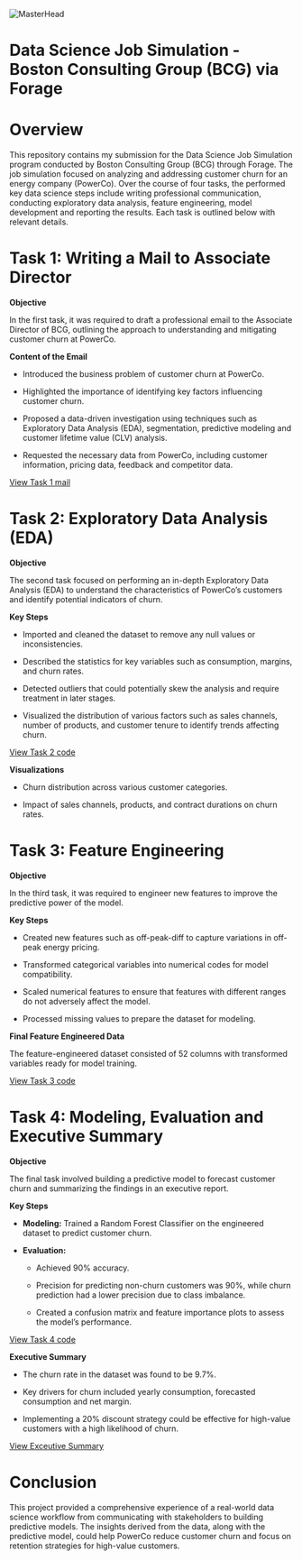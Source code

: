 ![MasterHead](https://github.com/user-attachments/assets/00f1ac28-f797-458b-9167-ccc6c4d59b62)

# Data Science Job Simulation - Boston Consulting Group (BCG) via Forage

# Overview

This repository contains my submission for the Data Science Job Simulation program conducted by Boston Consulting Group (BCG) through Forage. The job simulation focused on analyzing and addressing customer churn for an energy company (PowerCo). Over the course of four tasks, the performed key data science steps include writing professional communication, conducting exploratory data analysis, feature engineering, model development and reporting the results. Each task is outlined below with relevant details.

# Task 1: Writing a Mail to Associate Director

**Objective**

In the first task, it was required to draft a professional email to the Associate Director of BCG, outlining the approach to understanding and mitigating customer churn at PowerCo.

**Content of the Email**

- Introduced the business problem of customer churn at PowerCo.

- Highlighted the importance of identifying key factors influencing customer churn.

- Proposed a data-driven investigation using techniques such as Exploratory Data Analysis (EDA), segmentation, predictive modeling and customer lifetime value (CLV) analysis.

- Requested the necessary data from PowerCo, including customer information, pricing data, feedback and competitor data.

[View Task 1 mail](https://github.com/BIKASH1002/BCG-Job-Simulation/blob/21a25ca488133cd7f86c74b38082fe16c7f4551c/Task%201/Mail%20to%20AD.pdf)

# Task 2: Exploratory Data Analysis (EDA)

**Objective**

The second task focused on performing an in-depth Exploratory Data Analysis (EDA) to understand the characteristics of PowerCo’s customers and identify potential indicators of churn.

**Key Steps**

- Imported and cleaned the dataset to remove any null values or inconsistencies.
  
- Described the statistics for key variables such as consumption, margins, and churn rates.

- Detected outliers that could potentially skew the analysis and require treatment in later stages.

- Visualized the distribution of various factors such as sales channels, number of products, and customer tenure to identify trends affecting churn.

[View Task 2 code](https://github.com/BIKASH1002/BCG-Job-Simulation/blob/21a25ca488133cd7f86c74b38082fe16c7f4551c/Task%202/Task%202.ipynb)
  
**Visualizations**

- Churn distribution across various customer categories.
 
- Impact of sales channels, products, and contract durations on churn rates.

# Task 3: Feature Engineering

**Objective**

In the third task, it was required to engineer new features to improve the predictive power of the model.

**Key Steps**

- Created new features such as off-peak-diff to capture variations in off-peak energy pricing.
  
- Transformed categorical variables into numerical codes for model compatibility.
  
- Scaled numerical features to ensure that features with different ranges do not adversely affect the model.
  
- Processed missing values to prepare the dataset for modeling.
  
**Final Feature Engineered Data**

The feature-engineered dataset consisted of 52 columns with transformed variables ready for model training.

[View Task 3 code](https://github.com/BIKASH1002/BCG-Job-Simulation/blob/21a25ca488133cd7f86c74b38082fe16c7f4551c/Task%203/Task%203.ipynb)

# Task 4: Modeling, Evaluation and Executive Summary

**Objective**

The final task involved building a predictive model to forecast customer churn and summarizing the findings in an executive report.

**Key Steps**

- **Modeling:** Trained a Random Forest Classifier on the engineered dataset to predict customer churn.

- **Evaluation:**

  - Achieved 90% accuracy.

  - Precision for predicting non-churn customers was 90%, while churn prediction had a lower precision due to class imbalance.

  - Created a confusion matrix and feature importance plots to assess the model’s performance.
 
[View Task 4 code](https://github.com/BIKASH1002/BCG-Job-Simulation/blob/21a25ca488133cd7f86c74b38082fe16c7f4551c/Task%204/Task%204.ipynb) 

**Executive Summary**

- The churn rate in the dataset was found to be 9.7%.
  
- Key drivers for churn included yearly consumption, forecasted consumption and net margin.
  
- Implementing a 20% discount strategy could be effective for high-value customers with a high likelihood of churn.

[View Exceutive Summary](https://github.com/BIKASH1002/BCG-Job-Simulation/blob/21a25ca488133cd7f86c74b38082fe16c7f4551c/Task%204/Executive%20Summary.pdf)

# Conclusion

This project provided a comprehensive experience of a real-world data science workflow from communicating with stakeholders to building predictive models. The insights derived from the data, along with the predictive model, could help PowerCo reduce customer churn and focus on retention strategies for high-value customers.
